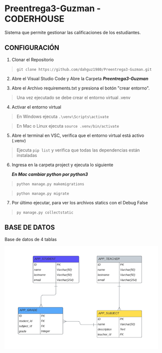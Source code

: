 # Preentrega3-Guzman - CODERHOUSE

Sistema que permite gestionar las calificaciones de los estudiantes. 

## CONFIGURACIÓN

1. Clonar el Repositorio

> `git clone https://github.com/dahguz1980/Preentrega3-Guzman.git`

2. Abre el Visual Studio Code y Abre la Carpeta ***Preentrega3-Guzman***

3. Abre el Archivo requirements.txt y presiona el botón "crear entorno".

> Una vez ejecutado se debe crear el entorno virtual .venv 

4. Activar el entorno virtual

> En Windows ejecuta `.\venv\Scripts\activate`

> En Mac o Linux ejecuta `source .venv/bin/activate`

5. Abre el terminal en VSC, verifica que el entorno virtual está activo (.venv) 

> Ejecuta `pip list` y verifica que todas las dependencias están instaladas

6. Ingresa en la carpeta project y ejecuta lo siguiente

    ***En Mac cambiar python por python3***

>`python manage.py makemigrations`

>`python manage.py migrate`

7. Por último ejecutar, para ver los archivos statics con el Debug False

> `py manage.py collectstatic`

## BASE DE DATOS

Base de datos de 4 tablas 

![Database Model!](project/apps/GradeApp/static/GradeApp/assets/database.png "Grade App Database")